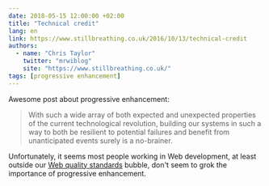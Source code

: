 ```yaml
---
date: 2018-05-15 12:00:00 +02:00
title: "Technical credit"
lang: en
link: https://www.stillbreathing.co.uk/2016/10/13/technical-credit
authors:
  - name: "Chris Taylor"
    twitter: "mrwiblog"
    site: "https://www.stillbreathing.co.uk/"
tags: [progressive enhancement]
---
```


Awesome post about progressive enhancement:

> With such a wide array of both expected and unexpected properties of the current technological revolution, building our systems in such a way to both be resilient to potential failures and benefit from unanticipated events surely is a no-brainer.

Unfortunately, it seems most people working in Web development, at least outside our [Web quality standards](https://www.opquast.com/20120531web-quality-ux-best-practices/) bubble, don't seem to grok the importance of progressive enhancement.
